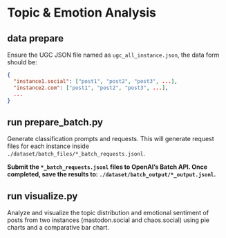 # Topic & Emotion Analysis
## data prepare
Ensure the UGC JSON file named as `ugc_all_instance.json`, the data form should be:

```json
{
  "instance1.social": ["post1", "post2", "post3", ...],
  "instance2.com": ["post1", "post2", "post3", ...],
  ...
}
```

## run prepare_batch.py
Generate classification prompts and requests. This will generate request files for each instance inside `./dataset/batch_files/*_batch_requests.jsonl`.

**Submit the `*_batch_requests.jsonl` files to OpenAI’s Batch API. Once completed, save the results to: `./dataset/batch_output/*_output.jsonl`.**

## run visualize.py
Analyze and visualize the topic distribution and emotional sentiment of posts from two instances (mastodon.social and chaos.social) using pie charts and a comparative bar chart.
